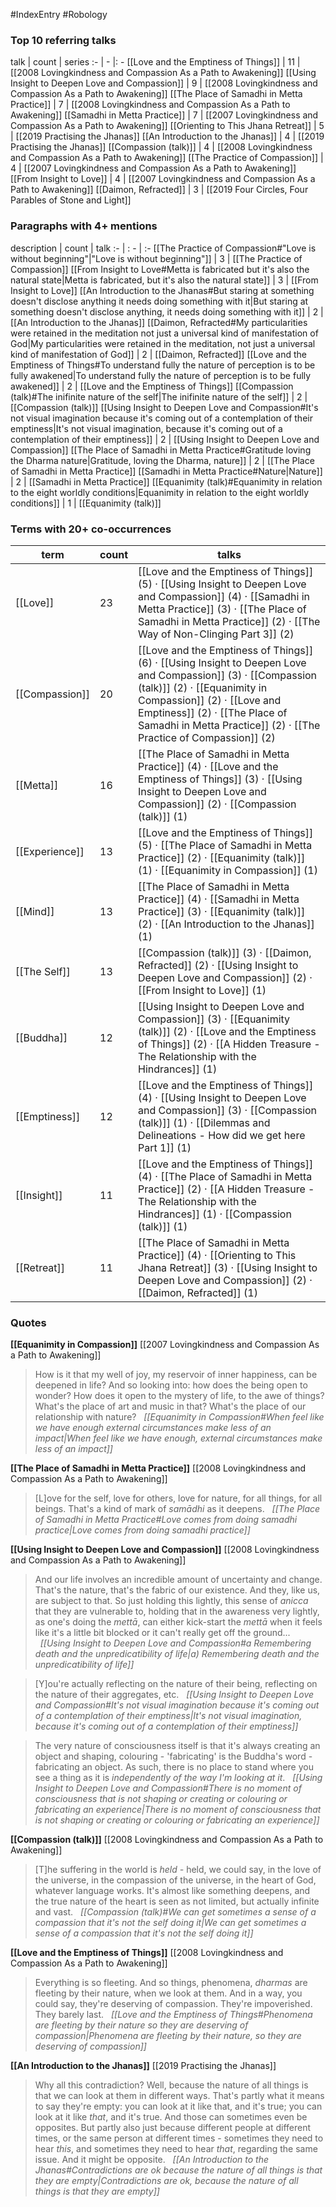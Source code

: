 #IndexEntry #Robology

### Top 10 referring talks
talk | count | series
:- | - |: -
[[Love and the Emptiness of Things]] | 11 | [[2008 Lovingkindness and Compassion As a Path to Awakening]]
[[Using Insight to Deepen Love and Compassion]] | 9 | [[2008 Lovingkindness and Compassion As a Path to Awakening]]
[[The Place of Samadhi in Metta Practice]] | 7 | [[2008 Lovingkindness and Compassion As a Path to Awakening]]
[[Samadhi in Metta Practice]] | 7 | [[2007 Lovingkindness and Compassion As a Path to Awakening]]
[[Orienting to This Jhana Retreat]] | 5 | [[2019 Practising the Jhanas]]
[[An Introduction to the Jhanas]] | 4 | [[2019 Practising the Jhanas]]
[[Compassion (talk)]] | 4 | [[2008 Lovingkindness and Compassion As a Path to Awakening]]
[[The Practice of Compassion]] | 4 | [[2007 Lovingkindness and Compassion As a Path to Awakening]]
[[From Insight to Love]] | 4 | [[2007 Lovingkindness and Compassion As a Path to Awakening]]
[[Daimon, Refracted]] | 3 | [[2019 Four Circles, Four Parables of Stone and Light]]

### Paragraphs with 4+ mentions
description | count | talk
:- | : - | :-
[[The Practice of Compassion#"Love is without beginning"\|"Love is without beginning"]] | 3 | [[The Practice of Compassion]]
[[From Insight to Love#Metta is fabricated but it's also the natural state\|Metta is fabricated, but it's also the natural state]] | 3 | [[From Insight to Love]]
[[An Introduction to the Jhanas#But staring at something doesn't disclose anything it needs doing something with it\|But staring at something doesn't disclose anything, it needs doing something with it]] | 2 | [[An Introduction to the Jhanas]]
[[Daimon, Refracted#My particularities were retained in the meditation not just a universal kind of manifestation of God\|My particularities were retained in the meditation, not just a universal kind of manifestation of God]] | 2 | [[Daimon, Refracted]]
[[Love and the Emptiness of Things#To understand fully the nature of perception is to be fully awakened\|To understand fully the nature of perception is to be fully awakened]] | 2 | [[Love and the Emptiness of Things]]
[[Compassion (talk)#The inifinite nature of the self\|The inifinite nature of the self]] | 2 | [[Compassion (talk)]]
[[Using Insight to Deepen Love and Compassion#It's not visual imagination because it's coming out of a contemplation of their emptiness\|It's not visual imagination, because it's coming out of a contemplation of their emptiness]] | 2 | [[Using Insight to Deepen Love and Compassion]]
[[The Place of Samadhi in Metta Practice#Gratitude loving the Dharma nature\|Gratitude, loving the Dharma, nature]] | 2 | [[The Place of Samadhi in Metta Practice]]
[[Samadhi in Metta Practice#Nature\|Nature]] | 2 | [[Samadhi in Metta Practice]]
[[Equanimity (talk)#Equanimity in relation to the eight worldly conditions\|Equanimity in relation to the eight worldly conditions]] | 1 | [[Equanimity (talk)]]

### Terms with 20+ co-occurrences
term | count | talks
-|-|-
[[Love]] | 23 | <span class="counts">[[Love and the Emptiness of Things]] (5) · [[Using Insight to Deepen Love and Compassion]] (4) · [[Samadhi in Metta Practice]] (3) · [[The Place of Samadhi in Metta Practice]] (2) · [[The Way of Non-Clinging Part 3]] (2)</span> 
[[Compassion]] | 20 | <span class="counts">[[Love and the Emptiness of Things]] (6) · [[Using Insight to Deepen Love and Compassion]] (3) · [[Compassion (talk)]] (2) · [[Equanimity in Compassion]] (2) · [[Love and Emptiness]] (2) · [[The Place of Samadhi in Metta Practice]] (2) · [[The Practice of Compassion]] (2)</span> 
[[Metta]] | 16 | <span class="counts">[[The Place of Samadhi in Metta Practice]] (4) · [[Love and the Emptiness of Things]] (3) · [[Using Insight to Deepen Love and Compassion]] (2) · [[Compassion (talk)]] (1)</span> 
[[Experience]] | 13 | <span class="counts">[[Love and the Emptiness of Things]] (5) · [[The Place of Samadhi in Metta Practice]] (2) · [[Equanimity (talk)]] (1) · [[Equanimity in Compassion]] (1)</span> 
[[Mind]] | 13 | <span class="counts">[[The Place of Samadhi in Metta Practice]] (4) · [[Samadhi in Metta Practice]] (3) · [[Equanimity (talk)]] (2) · [[An Introduction to the Jhanas]] (1)</span> 
[[The Self]] | 13 | <span class="counts">[[Compassion (talk)]] (3) · [[Daimon, Refracted]] (2) · [[Using Insight to Deepen Love and Compassion]] (2) · [[From Insight to Love]] (1)</span> 
[[Buddha]] | 12 | <span class="counts">[[Using Insight to Deepen Love and Compassion]] (3) · [[Equanimity (talk)]] (2) · [[Love and the Emptiness of Things]] (2) · [[A Hidden Treasure - The Relationship with the Hindrances]] (1)</span> 
[[Emptiness]] | 12 | <span class="counts">[[Love and the Emptiness of Things]] (4) · [[Using Insight to Deepen Love and Compassion]] (3) · [[Compassion (talk)]] (1) · [[Dilemmas and Delineations - How did we get here Part 1]] (1)</span> 
[[Insight]] | 11 | <span class="counts">[[Love and the Emptiness of Things]] (4) · [[The Place of Samadhi in Metta Practice]] (2) · [[A Hidden Treasure - The Relationship with the Hindrances]] (1) · [[Compassion (talk)]] (1)</span> 
[[Retreat]] | 11 | <span class="counts">[[The Place of Samadhi in Metta Practice]] (4) · [[Orienting to This Jhana Retreat]] (3) · [[Using Insight to Deepen Love and Compassion]] (2) · [[Daimon, Refracted]] (1)</span> 

### Quotes
**[[Equanimity in Compassion]]**
<span class="counts">[[2007 Lovingkindness and Compassion As a Path to Awakening]]</span>
> How is it that my well of joy, my reservoir of inner happiness, can be deepened in life? And so looking into: how does the being open to wonder? How does it open to the mystery of life, to the awe of things? What's the place of art and music in that? What's the place of our relationship with nature? &nbsp;&nbsp;<span class="counts">_[[Equanimity in Compassion#When feel like we have enough external circumstances make less of an impact|When feel like we have enough, external circumstances make less of an impact]]_</span>

**[[The Place of Samadhi in Metta Practice]]**
<span class="counts">[[2008 Lovingkindness and Compassion As a Path to Awakening]]</span>
> [L]ove for the self, love for others, love for nature, for all things, for all beings. That's a kind of mark of _samādhi_ as it deepens. &nbsp;&nbsp;<span class="counts">_[[The Place of Samadhi in Metta Practice#Love comes from doing samadhi practice|Love comes from doing samadhi practice]]_</span>

**[[Using Insight to Deepen Love and Compassion]]**
<span class="counts">[[2008 Lovingkindness and Compassion As a Path to Awakening]]</span>
> And our life involves an incredible amount of uncertainty and change. That's the nature, that's the fabric of our existence. And they, like us, are subject to that. So just holding this lightly, this sense of _anicca_ that they are vulnerable to, holding that in the awareness very lightly, as one's doing the _mettā_, can either kick-start the _mettā_ when it feels like it's a little bit blocked or it can't really get off the ground... &nbsp;&nbsp;<span class="counts">_[[Using Insight to Deepen Love and Compassion#a Remembering death and the unpredicatibility of life|a) Remembering death and the unpredicatibility of life]]_</span>

> [Y]ou're actually reflecting on the nature of their being, reflecting on the nature of their aggregates, etc. &nbsp;&nbsp;<span class="counts">_[[Using Insight to Deepen Love and Compassion#It's not visual imagination because it's coming out of a contemplation of their emptiness|It's not visual imagination, because it's coming out of a contemplation of their emptiness]]_</span>

> The very nature of consciousness itself is that it's always creating an object and shaping, colouring - 'fabricating' is the Buddha's word - fabricating an object. As such, there is no place to stand where you see a thing as it is _independently of the way I'm looking at it_. &nbsp;&nbsp;<span class="counts">_[[Using Insight to Deepen Love and Compassion#There is no moment of consciousness that is not shaping or creating or colouring or fabricating an experience|There is no moment of consciousness that is not shaping or creating or colouring or fabricating an experience]]_</span>

**[[Compassion (talk)]]**
<span class="counts">[[2008 Lovingkindness and Compassion As a Path to Awakening]]</span>
> [T]he suffering in the world is _held -_ held, we could say, in the love of the universe, in the compassion of the universe, in the heart of God, whatever language works. It's almost like something deepens, and the true nature of the heart is seen as not limited, but actually infinite and vast. &nbsp;&nbsp;<span class="counts">_[[Compassion (talk)#We can get sometimes a sense of a compassion that it's not the self doing it|We can get sometimes a sense of a compassion that it's not the self doing it]]_</span>

**[[Love and the Emptiness of Things]]**
<span class="counts">[[2008 Lovingkindness and Compassion As a Path to Awakening]]</span>
> Everything is so fleeting. And so things, phenomena, _dharmas_ are fleeting by their nature, when we look at them. And in a way, you could say, they're deserving of compassion. They're impoverished. They barely last. &nbsp;&nbsp;<span class="counts">_[[Love and the Emptiness of Things#Phenomena are fleeting by their nature so they are deserving of compassion|Phenomena are fleeting by their nature, so they are deserving of compassion]]_</span>

**[[An Introduction to the Jhanas]]**
<span class="counts">[[2019 Practising the Jhanas]]</span>
> Why all this contradiction? Well, because the nature of all things is that we can look at them in different ways. That's partly what it means to say they're empty: you can look at it like that, and it's true; you can look at it like _that_, and it's true. And those can sometimes even be opposites. But partly also just because different people at different times, or the same person at different times - sometimes they need to hear _this_, and sometimes they need to hear _that_, regarding the same issue. And it might be opposite. &nbsp;&nbsp;<span class="counts">_[[An Introduction to the Jhanas#Contradictions are ok because the nature of all things is that they are empty|Contradictions are ok, because the nature of all things is that they are empty]]_</span>


